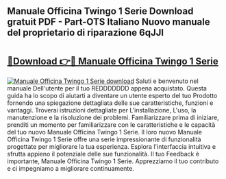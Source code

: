 ## Manuale Officina Twingo 1 Serie Download gratuit PDF - Part-OTS Italiano Nuovo manuale del proprietario di riparazione 6qJJl

# <h2><a href="http://dfb926l.blite.top/?on=Manuale+Officina+Twingo+1+Serie">🔗Download 👉🔴 Manuale Officina Twingo 1 Serie</a></h2>

[![Manuale Officina Twingo 1 Serie download](https://i.imgur.com/lujVjoI.png)](http://dfb926l.blite.top/?on=Manuale+Officina+Twingo+1+Serie)
Saluti e benvenuto nel manuale Dell'utente per il tuo REDDDDDDD appena acquistato. Questa guida ha lo scopo di aiutarti a diventare un utente esperto del tuo Prodotto fornendo una spiegazione dettagliata delle sue caratteristiche, funzioni e vantaggi. Troverai istruzioni dettagliate per L'installazione, L'uso, la manutenzione e la risoluzione dei problemi. Familiarizzare prima di iniziare, prenditi un momento per familiarizzare con le caratteristiche e le capacità del tuo nuovo Manuale Officina Twingo 1 Serie. Il loro nuovo Manuale Officina Twingo 1 Serie offre una serie impressionante di funzionalità progettate per migliorare la tua esperienza. Esplora l'interfaccia intuitiva e sfrutta appieno il potenziale delle sue funzionalità. Il tuo Feedback è importante, Manuale Officina Twingo 1 Serie. Apprezziamo il tuo contributo e ci impegniamo a migliorare continuamente.
